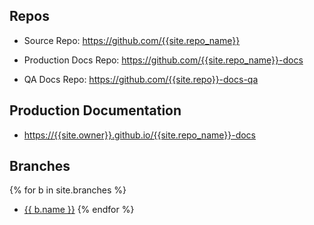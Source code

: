 ---
---

## Repos

* Source Repo: <https://github.com/{{site.repo_name}}>
* Production Docs Repo: <https://github.com/{{site.repo_name}}-docs>

* QA Docs Repo: <https://github.com/{{site.repo}}-docs-qa>

## Production Documentation

* <https://{{site.owner}}.github.io/{{site.repo_name}}-docs>

## Branches

{% for b in site.branches %}
* [{{ b.name }}](storybook-qa/{{b.name}})
{% endfor %}


